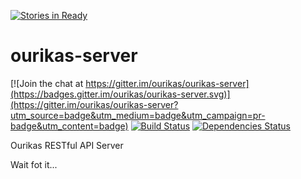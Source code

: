 [![Stories in Ready](https://badge.waffle.io/ourikas/ourikas-server.png?label=ready&title=Ready)](https://waffle.io/ourikas/ourikas-server)
# ourikas-server

[![Join the chat at https://gitter.im/ourikas/ourikas-server](https://badges.gitter.im/ourikas/ourikas-server.svg)](https://gitter.im/ourikas/ourikas-server?utm_source=badge&utm_medium=badge&utm_campaign=pr-badge&utm_content=badge)
[![Build Status](https://snap-ci.com/ourikas/ourikas-server/branch/master/build_image)](https://snap-ci.com/ourikas/ourikas-server/branch/master)
[![Dependencies Status](https://david-dm.org/ourikas/ourikas-server.svg)](https://david-dm.org/ourikas/ourikas-server)

Ourikas RESTful API Server

Wait fot it...
